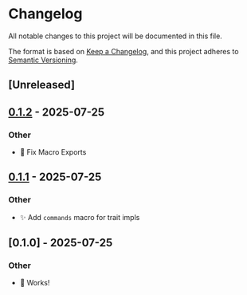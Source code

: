 # Changelog

All notable changes to this project will be documented in this file.

The format is based on [Keep a Changelog](https://keepachangelog.com/en/1.0.0/),
and this project adheres to [Semantic Versioning](https://semver.org/spec/v2.0.0.html).

## [Unreleased]

## [0.1.2](https://github.com/KitsuneDev/wry_cmd/compare/wry_cmd_macro-v0.1.1...wry_cmd_macro-v0.1.2) - 2025-07-25

### Other

- 🐛 Fix Macro Exports

## [0.1.1](https://github.com/KitsuneDev/wry_cmd/compare/wry_cmd_macro-v0.1.0...wry_cmd_macro-v0.1.1) - 2025-07-25

### Other

- ✨ Add `commands` macro for trait impls

## [0.1.0] - 2025-07-25

### Other

- 🎉 Works!
